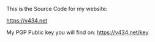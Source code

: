 This is the Source Code for my website:

https://v434.net


My PGP Public key you will find on: https://v434.net/key

